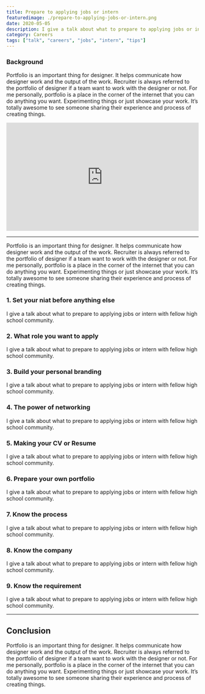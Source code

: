 ```yaml
---
title: Prepare to applying jobs or intern
featuredimage: ./prepare-to-applying-jobs-or-intern.png
date: 2020-05-05
description: I give a talk about what to prepare to applying jobs or intern with fellow high school community.
category: Careers
tags: ["talk", "careers", "jobs", "intern", "tips"]
---
```


### Background

Portfolio is an important thing for designer. It helps communicate how designer work and the output of the work. Recruiter is always referred to the portfolio of designer if a team want to work with the designer or not. For me personally, portfolio is a place in the corner of the internet that you can do anything you want. Experimenting things or just showcase your work. It’s totally awesome to see someone sharing their experience and process of creating things.

<div style="left: 0; width: 100%; height: 0; position: relative; padding-bottom: 56.1972%;"><iframe src="https://speakerdeck.com/player/b5885f82b35842a0b0305a6e684d8b8c" style="border: 0; top: 0; left: 0; width: 100%; height: 100%; position: absolute;" allowfullscreen scrolling="no" allow="encrypted-media"></iframe></div>

---

Portfolio is an important thing for designer. It helps communicate how designer work and the output of the work. Recruiter is always referred to the portfolio of designer if a team want to work with the designer or not. For me personally, portfolio is a place in the corner of the internet that you can do anything you want. Experimenting things or just showcase your work. It’s totally awesome to see someone sharing their experience and process of creating things.

### 1. Set your niat before anything else

I give a talk about what to prepare to applying jobs or intern with fellow high school community.

### 2. What role you want to apply

I give a talk about what to prepare to applying jobs or intern with fellow high school community.

### 3. Build your personal branding

I give a talk about what to prepare to applying jobs or intern with fellow high school community.

### 4. The power of networking

I give a talk about what to prepare to applying jobs or intern with fellow high school community.

### 5. Making your CV or Resume

I give a talk about what to prepare to applying jobs or intern with fellow high school community.

### 6. Prepare your own portfolio

I give a talk about what to prepare to applying jobs or intern with fellow high school community.

### 7. Know the process

I give a talk about what to prepare to applying jobs or intern with fellow high school community.

### 8. Know the company

I give a talk about what to prepare to applying jobs or intern with fellow high school community.

### 9. Know the requirement

I give a talk about what to prepare to applying jobs or intern with fellow high school community.

---

## Conclusion

Portfolio is an important thing for designer. It helps communicate how designer work and the output of the work. Recruiter is always referred to the portfolio of designer if a team want to work with the designer or not. For me personally, portfolio is a place in the corner of the internet that you can do anything you want. Experimenting things or just showcase your work. It’s totally awesome to see someone sharing their experience and process of creating things.
